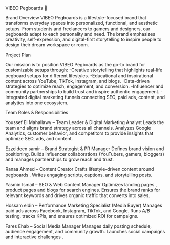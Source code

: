 VIBEO Pegboards 📌

Brand Overview
VIBEO Pegboards is a lifestyle-focused brand that transforms everyday spaces into personalized, functional, and aesthetic setups. From students and freelancers to gamers and designers, our pegboards adapt to each personality and need. The brand emphasizes creativity, self-expression, and digital-first storytelling to inspire people to design their dream workspace or room.


Project Plan

Our mission is to position VIBEO Pegboards as the go-to brand for customizable setups through:
-Creative storytelling that highlights real-life pegboard setups for different lifestyles.
-Educational and inspirational content across YouTube, TikTok, Instagram, and blogs.
-Data-driven strategies to optimize reach, engagement, and conversion.
-Influencer and community partnerships to build trust and inspire authentic engagement.
-Integrated digital marketing funnels connecting SEO, paid ads, content, and analytics into one ecosystem.


Team Roles & Responsibilities

Youssef El Mahallawy – Team Leader & Digital Marketing Analyst
Leads the team and aligns brand strategy across all channels. Analyzes Google Analytics, customer behavior, and competitors to provide insights that optimize SEO, ads, and content.

Ezzeldeen samir – Brand Strategist & PR Manager
Defines brand vision and positioning. Builds influencer collaborations (YouTubers, gamers, bloggers) and manages partnerships to grow reach and trust.

Ranaa Ahmed – Content Creator
Crafts lifestyle-driven content around pegboards . Writes engaging scripts, captions, and storytelling posts.

Yasmin Ismail – SEO & Web Content Manager
Optimizes landing pages , product pages and blogs for search engines. Ensures the brand ranks for relevant keywords and drives organic traffic that converts into sales.

Hossam eldin – Performance Marketing Specialist (Media Buyer)
Manages paid ads across Facebook, Instagram, TikTok, and Google. Runs A/B testing, tracks KPIs, and ensures optimized ROI for campaigns.

Fares Ehab – Social Media Manager
Manages daily posting schedule, audience engagement, and community growth. Launches social campaigns and interactive challenges .
